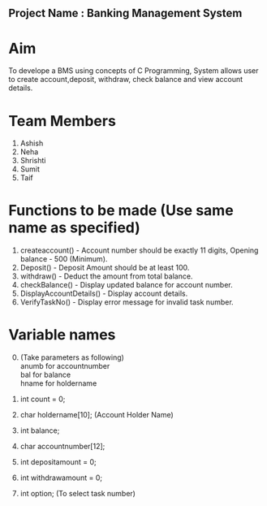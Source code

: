 
## Project Name : Banking Management System  

# Aim  
To develope a BMS using concepts of C Programming, System allows user to create account,deposit, withdraw, check balance and view       account details.  

# Team Members   
  1. Ashish  
  2. Neha  
  3. Shrishti  
  4. Sumit  
  5. Taif  

# Functions to be made  (Use same name as specified)
  1. createaccount()  -  Account number should be exactly 11 digits, Opening balance - 500 (Minimum).   
  2. Deposit()        -  Deposit Amount should be at least 100.    
  3. withdraw()       -  Deduct the amount from total balance.  
  4. checkBalance()   -  Display updated balance for account number.  
  5. DisplayAccountDetails() -  Display account details.  
  6. VerifyTaskNo()   - Display error message for invalid task number.  
  
   
# Variable names    
0. (Take parameters as following)  
    anumb for accountnumber  
    bal for balance    
    hname for holdername     

1. int count = 0;
2. char holdername[10];    (Account Holder Name)
3. int balance;      
4. char accountnumber[12]; 
5. int depositamount = 0;
6. int withdrawamount = 0;
7. int option;              (To select task number)

